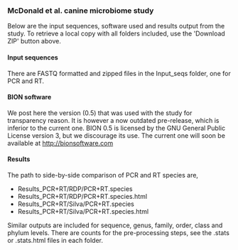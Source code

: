 
### McDonald et al. canine microbiome study

Below are the input sequences, software used and results output
from the study. To retrieve a local copy with all folders included,
use the 'Download ZIP' button above. 

#### Input sequences

There are FASTQ formatted and zipped files in the Input_seqs 
folder, one for PCR and RT. 

#### BION software

We post here the version (0.5) that was used with the study for 
transparency reason. It is however a now outdated pre-release, 
which is inferior to the current one. BION 0.5 is licensed by 
the GNU General Public License version 3, but we discourage its 
use. The current one will soon be available at http://bionsoftware.com

#### Results 

The path to side-by-side comparison of PCR and RT species are,

* Results_PCR+RT/RDP/PCR+RT.species 
* Results_PCR+RT/RDP/PCR+RT.species.html
* Results_PCR+RT/Silva/PCR+RT.species   
* Results_PCR+RT/Silva/PCR+RT.species.html 

Similar outputs are included for sequence, genus, family, order, 
class and phylum levels. There are counts for the pre-processing 
steps, see the .stats or .stats.html files in each folder. 

